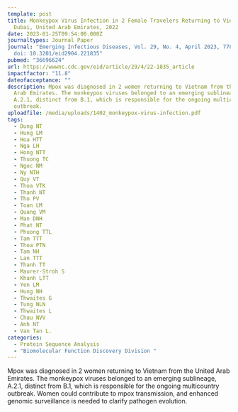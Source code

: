 ```yaml
---
template: post
title: Monkeypox Virus Infection in 2 Female Travelers Returning to Vietnam from
  Dubai, United Arab Emirates, 2022
date: 2023-01-25T09:54:00.000Z
journaltypes: Journal Paper
journal: "Emerging Infectious Diseases, Vol. 29, No. 4, April 2023, 778-781.
  doi: 10.3201/eid2904.221835"
pubmed: "36696624"
url: https://wwwnc.cdc.gov/eid/article/29/4/22-1835_article
impactfactor: "11.8"
dateofacceptance: ""
description: Mpox was diagnosed in 2 women returning to Vietnam from the United
  Arab Emirates. The monkeypox viruses belonged to an emerging sublineage,
  A.2.1, distinct from B.1, which is responsible for the ongoing multicountry
  outbreak.
uploadfile: /media/uploads/1402_monkeypox-virus-infection.pdf
tags:
  - Dung NT
  - Hung LM
  - Hoa HTT
  - Nga LH
  - Hong NTT
  - Thuong TC
  - Ngoc NM
  - Ny NTH
  - Quy VT
  - Thoa VTK
  - Thanh NT
  - Tho PV
  - Toan LM
  - Quang VM
  - Man DNH
  - Phat NT
  - Phuong TTL
  - Tam TTT
  - Thoa PTN
  - Tam NH
  - Lan TTT
  - Thanh TT
  - Maurer-Stroh S
  - Khanh LTT
  - Yen LM
  - Hung NH
  - Thwaites G
  - Tung NLN
  - Thwaites L
  - Chau NVV
  - Anh NT
  - Van Tan L.
categories:
  - Protein Sequence Analysis
  - "Biomolecular Function Discovery Division "
---
```

<!--StartFragment-->

Mpox was diagnosed in 2 women returning to Vietnam from the United Arab Emirates. The monkeypox viruses belonged to an emerging sublineage, A.2.1, distinct from B.1, which is responsible for the ongoing multicountry outbreak. Women could contribute to mpox transmission, and enhanced genomic surveillance is needed to clarify pathogen evolution.

<!--EndFragment-->